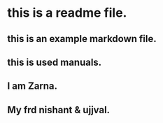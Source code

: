# this is a readme file.
## this is an example markdown file.
## this is used manuals.
## I am Zarna.
## My frd nishant & ujjval.


